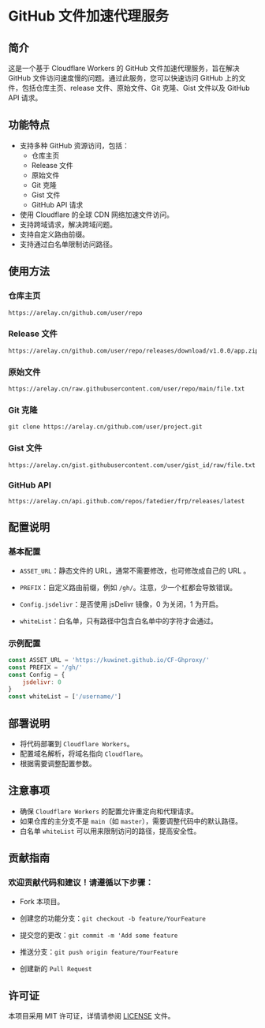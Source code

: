 # GitHub 文件加速代理服务

## 简介

这是一个基于 Cloudflare Workers 的 GitHub 文件加速代理服务，旨在解决 GitHub 文件访问速度慢的问题。通过此服务，您可以快速访问 GitHub 上的文件，包括仓库主页、release 文件、原始文件、Git 克隆、Gist 文件以及 GitHub API 请求。

## 功能特点

- 支持多种 GitHub 资源访问，包括：
  - 仓库主页
  - Release 文件
  - 原始文件
  - Git 克隆
  - Gist 文件
  - GitHub API 请求
- 使用 Cloudflare 的全球 CDN 网络加速文件访问。
- 支持跨域请求，解决跨域问题。
- 支持自定义路由前缀。
- 支持通过白名单限制访问路径。

## 使用方法

### 仓库主页

```plaintext
https://arelay.cn/github.com/user/repo
```

### Release 文件
```plaintext
https://arelay.cn/github.com/user/repo/releases/download/v1.0.0/app.zip
```

### 原始文件
```plaintext
https://arelay.cn/raw.githubusercontent.com/user/repo/main/file.txt
```

### Git 克隆
```plaintext
git clone https://arelay.cn/github.com/user/project.git
```

### Gist 文件
```plaintext
https://arelay.cn/gist.githubusercontent.com/user/gist_id/raw/file.txt
```

### GitHub API
```plaintext
https://arelay.cn/api.github.com/repos/fatedier/frp/releases/latest
```

## 配置说明

### 基本配置
- `ASSET_URL`：静态文件的 URL，通常不需要修改，也可修改成自己的 URL 。

- `PREFIX`：自定义路由前缀，例如 `/gh/`。注意，少一个杠都会导致错误。

- `Config.jsdelivr`：是否使用 jsDelivr 镜像，0 为关闭，1 为开启。

- `whiteList`：白名单，只有路径中包含白名单中的字符才会通过。

### 示例配置

```JavaScript
const ASSET_URL = 'https://kuwinet.github.io/CF-Ghproxy/'
const PREFIX = '/gh/'
const Config = {
    jsdelivr: 0
}
const whiteList = ['/username/']
```

## 部署说明

- 将代码部署到 `Cloudflare Workers`。
- 配置域名解析，将域名指向 `Cloudflare`。
- 根据需要调整配置参数。

## 注意事项

- 确保 `Cloudflare Workers` 的配置允许重定向和代理请求。
- 如果仓库的主分支不是 `main`（如 `master`），需要调整代码中的默认路径。
- 白名单 `whiteList` 可以用来限制访问的路径，提高安全性。
  
## 贡献指南

### 欢迎贡献代码和建议！请遵循以下步骤：

- Fork 本项目。

- 创建您的功能分支：`git checkout -b feature/YourFeature`

- 提交您的更改：`git commit -m 'Add some feature`

- 推送分支：`git push origin feature/YourFeature`

- 创建新的 `Pull Request`


## 许可证
本项目采用 MIT 许可证，详情请参阅 [LICENSE](LICENSE) 文件。
